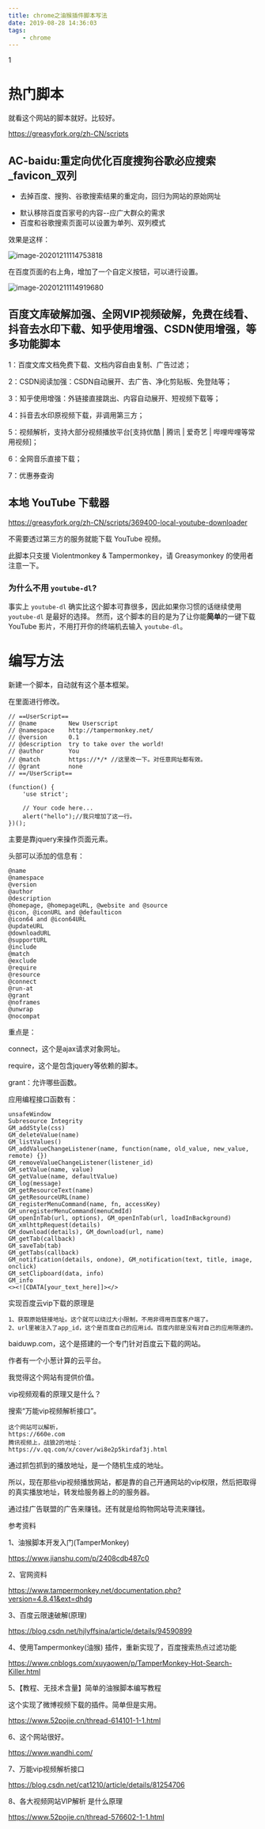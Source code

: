 ```yaml
---
title: chrome之油猴插件脚本写法
date: 2019-08-28 14:36:03
tags:
	- chrome
---
```


1

# 热门脚本

就看这个网站的脚本就好。比较好。

https://greasyfork.org/zh-CN/scripts

## AC-baidu:重定向优化百度搜狗谷歌必应搜索_favicon_双列

* 去掉百度、搜狗、谷歌搜索结果的重定向，回归为网站的原始网址

- 默认移除百度百家号的内容--应广大群众的需求
- 百度和谷歌搜索页面可以设置为单列、双列模式

效果是这样：

![image-20201211114753818](https://gitee.com/teddyxiong53/playopenwrt_pic/raw/master/image-20201211114753818.png)

在百度页面的右上角，增加了一个自定义按钮，可以进行设置。

![image-20201211114919680](https://gitee.com/teddyxiong53/playopenwrt_pic/raw/master/image-20201211114919680.png)

## 百度文库破解加强、全网VIP视频破解，免费在线看、抖音去水印下载、知乎使用增强、CSDN使用增强，等多功能脚本

1：百度文库文档免费下载、文档内容自由复制、广告过滤；

2：CSDN阅读加强：CSDN自动展开、去广告、净化剪贴板、免登陆等；

3：知乎使用增强：外链接直接跳出、内容自动展开、短视频下载等；

4：抖音去水印原视频下载，非调用第三方；

5：视频解析，支持大部分视频播放平台[支持优酷 | 腾讯 | 爱奇艺 | 哔哩哔哩等常用视频]；

6：全网音乐直接下载；

7：优惠券查询

## 本地 YouTube 下载器

https://greasyfork.org/zh-CN/scripts/369400-local-youtube-downloader

不需要透过第三方的服务就能下载 YouTube 视频。

此脚本只支援 Violentmonkey & Tampermonkey，请 Greasymonkey 的使用者注意一下。 

### 为什么不用 `youtube-dl`?

事实上 `youtube-dl` 确实比这个脚本可靠很多，因此如果你习惯的话继续使用 `youtube-dl` 是最好的选择。 然而，这个脚本的目的是为了让你能**简单**的一键下载 YouTube 影片，不用打开你的终端机去输入 `youtube-dl`。



# 编写方法

新建一个脚本，自动就有这个基本框架。

在里面进行修改。

```
// ==UserScript==
// @name         New Userscript
// @namespace    http://tampermonkey.net/
// @version      0.1
// @description  try to take over the world!
// @author       You
// @match        https://*/* //这里改一下。对任意网址都有效。
// @grant        none
// ==/UserScript==

(function() {
    'use strict';

    // Your code here...
    alert("hello");//我只增加了这一行。
})();
```

主要是靠jquery来操作页面元素。

头部可以添加的信息有：

```
@name
@namespace
@version
@author
@description
@homepage, @homepageURL, @website and @source
@icon, @iconURL and @defaulticon
@icon64 and @icon64URL
@updateURL
@downloadURL
@supportURL
@include
@match
@exclude
@require
@resource
@connect
@run-at
@grant
@noframes
@unwrap
@nocompat
```

重点是：

connect，这个是ajax请求对象网址。

require，这个是包含jquery等依赖的脚本。

grant：允许哪些函数。



应用编程接口函数有：

```
unsafeWindow
Subresource Integrity
GM_addStyle(css)
GM_deleteValue(name)
GM_listValues()
GM_addValueChangeListener(name, function(name, old_value, new_value, remote) {})
GM_removeValueChangeListener(listener_id)
GM_setValue(name, value)
GM_getValue(name, defaultValue)
GM_log(message)
GM_getResourceText(name)
GM_getResourceURL(name)
GM_registerMenuCommand(name, fn, accessKey)
GM_unregisterMenuCommand(menuCmdId)
GM_openInTab(url, options), GM_openInTab(url, loadInBackground)
GM_xmlhttpRequest(details)
GM_download(details), GM_download(url, name)
GM_getTab(callback)
GM_saveTab(tab)
GM_getTabs(callback)
GM_notification(details, ondone), GM_notification(text, title, image, onclick)
GM_setClipboard(data, info)
GM_info
<><![CDATA[your_text_here]]></>
```



实现百度云vip下载的原理是

```
1、获取原始链接地址。这个就可以绕过大小限制，不用非得用百度客户端了。
2、url里被注入了app_id，这个是百度自己的应用id。百度内部是没有对自己的应用限速的。
```

baiduwp.com，这个是搭建的一个专门针对百度云下载的网站。

作者有一个小葱计算的云平台。

我觉得这个网站有提供价值。



vip视频观看的原理又是什么？

搜索“万能vip视频解析接口”。

```
这个网站可以解析，
https://660e.com
腾讯视频上，战狼2的地址：
https://v.qq.com/x/cover/wi8e2p5kirdaf3j.html
```

通过抓包抓到的播放地址，是一个随机生成的地址。

所以，现在那些vip视频播放网站，都是靠的自己开通网站的vip权限，然后把取得的真实播放地址，转发给服务器上的的服务器。

通过挂广告联盟的广告来赚钱。还有就是给购物网站导流来赚钱。



参考资料

1、油猴脚本开发入门(TamperMonkey)

https://www.jianshu.com/p/2408cdb487c0

2、官网资料

<https://www.tampermonkey.net/documentation.php?version=4.8.41&ext=dhdg>

3、百度云限速破解(原理)

https://blog.csdn.net/hjlyffsina/article/details/94590899

4、使用Tampermonkey(油猴) 插件，重新实现了，百度搜索热点过滤功能

https://www.cnblogs.com/xuyaowen/p/TamperMonkey-Hot-Search-Killer.html

5、【教程、无技术含量】简单的油猴脚本编写教程

这个实现了微博视频下载的插件。简单但是实用。

https://www.52pojie.cn/thread-614101-1-1.html

6、这个网站很好。

https://www.wandhi.com/

7、万能vip视频解析接口

https://blog.csdn.net/cat1210/article/details/81254706

8、各大视频网站VIP解析 是什么原理

https://www.52pojie.cn/thread-576602-1-1.html